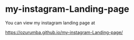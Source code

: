 # my-instagram-Landing-page

You can view my instagram landing page at

https://ozurumba.github.io/my-instagram-Landing-page/

